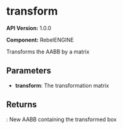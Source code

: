 # transform

**API Version:** 1.0.0

**Component:** RebelENGINE

Transforms the AABB by a matrix

## Parameters

- **transform**: The transformation matrix

## Returns

: New AABB containing the transformed box


